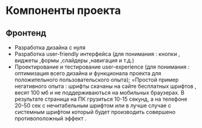 # Компоненты проекта
## Фронтенд
- Разработка дизайна с нуля
- Разработка user-friendly интерфейса (для понимания : кнопки , виджеты ,формы ,слайдеры ,навигация и т.д.)
- Проектирование и тестирование user-experience (для понимания : оптимизация всего дизайна и функционала проекта для положительного пользовательского опыта);
   =Простой пример негативного опыта : шрифты скачаны на сайте бесплатных шрифтов , весят 100 мб и не поддерживаються на мобильных браузерах.
  В результате страница на ПК грузиться 10-15 секунд, а на телефоне 20-50 сек с нечитабельным шрифтом или в лучше случае с системным шрифтом который будет производить совершено противоположный эффект .
  
